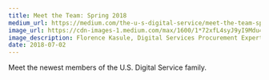 ```yaml
---
title: Meet the Team: Spring 2018
medium_url: https://medium.com/the-u-s-digital-service/meet-the-team-spring-2018-ef142478c2c2
image_url: https://cdn-images-1.medium.com/max/1600/1*72xfL4syJ9yI9Mdu4KrBQA.jpeg
image_description: Florence Kasule, Digital Services Procurement Expert at DSVA
date: 2018-07-02
---
```

Meet the newest members of the U.S. Digital Service family.
